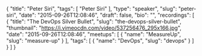 {
  "title": "Peter Siri",
  "tags": [
    "Peter Siri"
  ],
  "type": "speaker",
  "slug": "peter-siri",
  "date": "2015-09-26T12:08:46",
  "draft": false,
  "bio": "",
  "recordings": [
    {
      "title": "The DevOps Silver Bullet",
      "slug": "the-devops-silver-bullet",
      "thumbnail": "https://i.vimeocdn.com/video/537256476_295x166.jpg",
      "date": "2015-09-26T12:08:46",
      "meetups": [
        {
          "name": "MeasureUp",
          "slug": "measure-up"
        }
      ],
      "tags": [
        {
          "name": "DevOps",
          "slug": "devops"
        }
      ]
    }
  ]
}